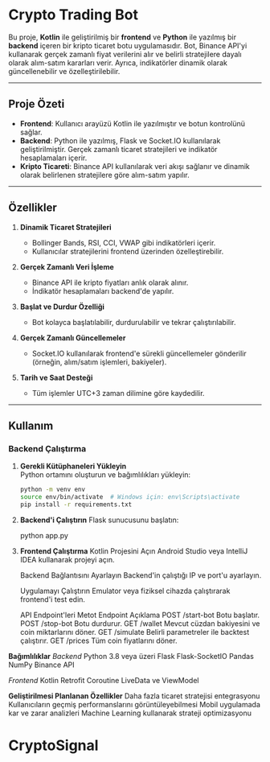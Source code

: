 # **Crypto Trading Bot**

Bu proje, **Kotlin** ile geliştirilmiş bir **frontend** ve **Python** ile yazılmış bir **backend** içeren bir kripto ticaret botu uygulamasıdır. Bot, Binance API'yi kullanarak gerçek zamanlı fiyat verilerini alır ve belirli stratejilere dayalı olarak alım-satım kararları verir. Ayrıca, indikatörler dinamik olarak güncellenebilir ve özelleştirilebilir.

---

## **Proje Özeti**

- **Frontend**: Kullanıcı arayüzü Kotlin ile yazılmıştır ve botun kontrolünü sağlar.
- **Backend**: Python ile yazılmış, Flask ve Socket.IO kullanılarak geliştirilmiştir. Gerçek zamanlı ticaret stratejileri ve indikatör hesaplamaları içerir.
- **Kripto Ticareti**: Binance API kullanılarak veri akışı sağlanır ve dinamik olarak belirlenen stratejilere göre alım-satım yapılır.

---

## **Özellikler**

1. **Dinamik Ticaret Stratejileri**  
   - Bollinger Bands, RSI, CCI, VWAP gibi indikatörleri içerir.
   - Kullanıcılar stratejilerini frontend üzerinden özelleştirebilir.

2. **Gerçek Zamanlı Veri İşleme**  
   - Binance API ile kripto fiyatları anlık olarak alınır.
   - İndikatör hesaplamaları backend'de yapılır.

3. **Başlat ve Durdur Özelliği**  
   - Bot kolayca başlatılabilir, durdurulabilir ve tekrar çalıştırılabilir.

4. **Gerçek Zamanlı Güncellemeler**  
   - Socket.IO kullanılarak frontend'e sürekli güncellemeler gönderilir (örneğin, alım/satım işlemleri, bakiyeler).

5. **Tarih ve Saat Desteği**  
   - Tüm işlemler UTC+3 zaman dilimine göre kaydedilir.

---

## **Kullanım**

### **Backend Çalıştırma**

1. **Gerekli Kütüphaneleri Yükleyin**  
   Python ortamını oluşturun ve bağımlılıkları yükleyin:

   ```bash
   python -m venv env
   source env/bin/activate  # Windows için: env\Scripts\activate
   pip install -r requirements.txt

2. **Backend'i Çalıştırın**
   Flask sunucusunu başlatın:

   python app.py

3. **Frontend Çalıştırma**
   Kotlin Projesini Açın
   Android Studio veya IntelliJ IDEA kullanarak projeyi açın.

   Backend Bağlantısını Ayarlayın
   Backend'in çalıştığı IP ve port'u ayarlayın.

   Uygulamayı Çalıştırın
   Emulator veya fiziksel cihazda çalıştırarak frontend'i test edin.

   API Endpoint'leri
Metot	Endpoint	Açıklama
POST	/start-bot	Botu başlatır.
POST	/stop-bot	Botu durdurur.
GET	/wallet	Mevcut cüzdan bakiyesini ve coin miktarlarını döner.
GET	/simulate	Belirli parametreler ile backtest çalıştırır.
GET	/prices	Tüm coin fiyatlarını döner.

**Bağımlılıklar**
*Backend*
Python 3.8 veya üzeri
Flask
Flask-SocketIO
Pandas
NumPy
Binance API

*Frontend*
Kotlin
Retrofit
Coroutine
LiveData ve ViewModel

**Geliştirilmesi Planlanan Özellikler**
  Daha fazla ticaret stratejisi entegrasyonu
  Kullanıcıların geçmiş performanslarını görüntüleyebilmesi
  Mobil uygulamada kar ve zarar analizleri
  Machine Learning kullanarak strateji optimizasyonu


# CryptoSignal
 
